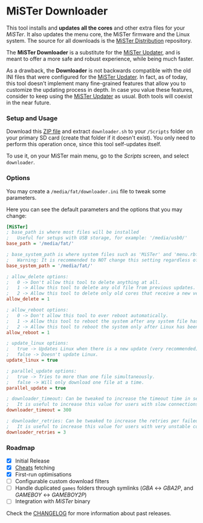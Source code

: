# MiSTer Downloader

This tool installs and **updates all the cores** and other extra files for your *MiSTer*. It also updates the menu core, the MiSTer firmware and the Linux system. The source for all downloads is the [MiSTer Distribution](https://github.com/MiSTer-devel/Distribution_MiSTer) repository.

The **MiSTer Downloader** is a substitute for the [MiSTer Updater](https://github.com/MiSTer-devel/Updater_script_MiSTer), and is meant to offer a more safe and robust experience, while being much faster.

As a drawback, the **Downloader** is not backwards compatible with the old INI files that were configured for the [MiSTer Updater](https://github.com/MiSTer-devel/Updater_script_MiSTer). In fact, as of today, this tool doesn't implement many fine-grained features that allow you to customize the updating process in depth. In case you value these features, consider to keep using the [MiSTer Updater](https://github.com/MiSTer-devel/Updater_script_MiSTer) as usual. Both tools will coexist in the near future.

### Setup and Usage

Download this [ZIP file](https://github.com/MiSTer-devel/Downloader_MiSTer/releases/download/latest/MiSTer_Downloader.zip) and extract `downloader.sh` to your `/Scripts` folder on your primary SD card (create that folder if it doesn't exist). You only need to perform this operation once, since this tool self-updates itself.

To use it, on your MiSTer main menu, go to the *Scripts* screen, and select `downloader`.

### Options

You may create a `/media/fat/downloader.ini` file to tweak some parameters.

Here you can see the default parameters and the options that you may change:

```ini
[MiSTer]
; base_path is where most files will be installed
;   Useful for setups with USB storage, for example: '/media/usb0/'
base_path = '/media/fat/'

; base_system_path is where system files such as 'MiSTer' and 'menu.rbf' will be installed.
;   Warning: It is recommended to NOT change this setting regardless of your setup.
base_system_path = '/media/fat/'

; allow_delete options:
;   0 -> Don't allow this tool to delete anything at all.
;   1 -> Allow this tool to delete any old file from previous updates.
;   2 -> Allow this tool to delete only old cores that receive a new version.
allow_delete = 1

; allow_reboot options:
;   0 -> Don't allow this tool to ever reboot automatically.
;   1 -> Allow this tool to reboot the system after any system file has been updated.
;   2 -> Allow this tool to reboot the system only after Linux has been updated.
allow_reboot = 1

; update_linux options:
;   true -> Updates Linux when there is a new update (very recommended).
;   false -> Doesn't update Linux.
update_linux = true

; parallel_update options:
;   true -> Tries to more than one file simultaneously.
;   false -> Will only download one file at a time.
parallel_update = true

; downloader_timeout: Can be tweaked to increase the timeout time in seconds
;   It is useful to increase this value for users with slow connections.
downloader_timeout = 300

; downloader_retries: Can be tweaked to increase the retries per failed download
;   It is useful to increase this value for users with very unstable connections.
downloader_retries = 3
```

### Roadmap

- [x] Initial Release
- [x] [Cheats](https://gamehacking.org/mister/) fetching
- [x] First-run optimisations
- [ ] Configurable custom download filters
- [ ] Handle duplicated `games` folders through symlinks (*GBA* <-> *GBA2P*, and *GAMEBOY* <-> *GAMEBOY2P*)
- [ ] Integration with *MiSTer* binary

Check the [CHANGELOG](CHANGELOG.md) for more information about past releases.


